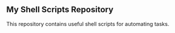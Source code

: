 ## My Shell Scripts Repository

This repository contains useful shell scripts for automating tasks.
